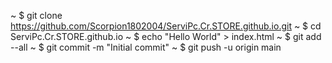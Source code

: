 ~ $ git clone https://github.com/Scorpion1802004/ServiPc.Cr.STORE.github.io.git
~ $ cd ServiPc.Cr.STORE.github.io
~ $ echo "Hello World" > index.html
~ $ git add --all
~ $ git commit -m "Initial commit"
~ $ git push -u origin main

